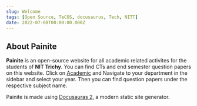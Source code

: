 ```yaml
---
slug: Welcome
tags: [Open Source, TeCOS, docusaurus, Tech, NITT]
date: 2022-07-08T00:00:00.000Z
---
```


<!-- [Docusaurus blogging features](https://docusaurus.io/docs/blog) are powered by the [blog plugin](https://docusaurus.io/docs/api/plugins/@docusaurus/plugin-content-blog). -->

## About Painite

**Painite** is an open-source website for all academic related activites for the students of **NIT Trichy**. You can find CTs and end semester question papers on this website. Click on [Academic](http://localhost:3000/docs/intro) and Navigate to your department in the sidebar and select your year. Then you can find question papers under the respective subject name.

Painite is made using [Docusauras 2,](https://docusaurus.io/) a modern static site generator.
